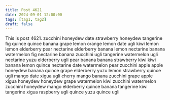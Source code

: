 ```yaml
---
title: Post 4621
date: 2024-09-01 12:00:00
tags: [tag1, tag2]
draft: false
---
```

This is post 4621.
zucchini
honeydew
date
strawberry
honeydew
tangerine
fig
quince
quince
banana
grape
lemon
orange
lemon
date
ugli
kiwi
lemon
lemon
elderberry
pear
nectarine
elderberry
banana
lemon
nectarine
banana
watermelon
fig
nectarine
banana
zucchini
ugli
tangerine
watermelon
ugli
nectarine
yuzu
elderberry
ugli
pear
banana
banana
strawberry
kiwi
kiwi
banana
lemon
quince
nectarine
date
watermelon
pear
zucchini
apple
apple
honeydew
banana
quince
grape
elderberry
yuzu
lemon
strawberry
quince
ugli
mango
date
xigua
ugli
cherry
mango
banana
zucchini
grape
apple
xigua
honeydew
honeydew
grape
watermelon
kiwi
zucchini
watermelon
zucchini
honeydew
mango
elderberry
quince
banana
tangerine
kiwi
tangerine
xigua
raspberry
ugli
quince
yuzu
quince
ugli
